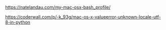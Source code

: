
https://natelandau.com/my-mac-osx-bash_profile/

https://coderwall.com/p/-k_93g/mac-os-x-valueerror-unknown-locale-utf-8-in-python
